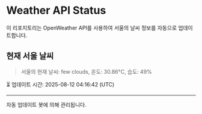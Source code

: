 
# Weather API Status

이 리포지토리는 OpenWeather API를 사용하여 서울의 날씨 정보를 자동으로 업데이트합니다.

## 현재 서울 날씨
> 서울의 현재 날씨: few clouds, 온도: 30.86°C, 습도: 49%

⏳ 업데이트 시간: 2025-08-12 04:16:42 (UTC)

---
자동 업데이트 봇에 의해 관리됩니다.
